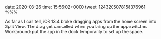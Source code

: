 date: 2020-03-26
time: 15:56:02+0000
tweet: 1243205078158376961
%%%

As far as I can tell, iOS 13.4 broke dragging apps from the home screen into Split View. The drag get cancelled when you bring up the app switcher. Workaround: put the app in the dock temporarily to set up the space.
